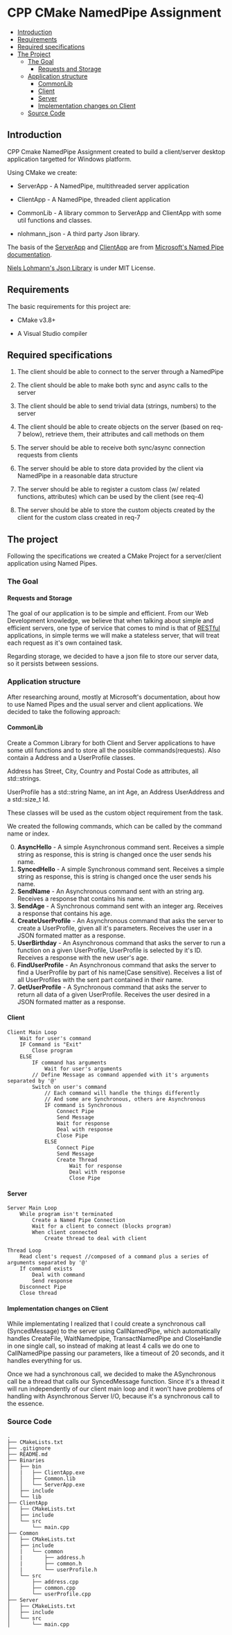 
# CPP CMake NamedPipe Assignment

- [Introduction](#introduction)
- [Requirements](#requirements)
- [Required specifications](#required-specifications)
- [The Project](#the-project)
  - [The Goal](#the-goal)
    - [Requests and Storage](#requests-and-storage)
  - [Application structure](#application-structure)
    - [CommonLib](#commonlib)
    - [Client](#client)
    - [Server](#server)
    - [Implementation changes on Client](#implementation-changes-on-client)
  - [Source Code](#source-code)

  

## Introduction

CPP Cmake NamedPipe Assignment created to build a client/server desktop application targetted for Windows platform.

Using CMake we create:

* ServerApp - A NamedPipe, multithreaded server application

* ClientApp - A NamedPipe, threaded client application

* CommonLib - A library common to ServerApp and ClientApp with some util functions and classes.

* nlohmann_json - A third party Json library.

  

The basis of the [ServerApp](https://docs.microsoft.com/en-us/windows/desktop/ipc/multithreaded-pipe-server) and [ClientApp](https://docs.microsoft.com/en-us/windows/desktop/ipc/transactions-on-named-pipes) are from [Microsoft's Named Pipe documentation](https://docs.microsoft.com/en-us/windows/desktop/ipc/pipes).

  

[Niels Lohmann's Json Library](https://github.com/nlohmann/json) is under MIT License.

  

## Requirements

The basic requirements for this project are:

* CMake v3.8+

* A Visual Studio compiler

  

## Required specifications

1. The client should be able to connect to the server through a NamedPipe

2. The client should be able to make both sync and async calls to the server

3. The client should be able to send trivial data (strings, numbers) to the server

4. The client should be able to create objects on the server (based on req-7 below), retrieve them, their attributes and call methods on them

5. The server should be able to receive both sync/async connection requests from clients

6. The server should be able to store data provided by the client via NamedPipe in a reasonable data structure

7. The server should be able to register a custom class (w/ related functions, attributes) which can be used by the client (see req-4)

8. The server should be able to store the custom objects created by the client for the custom class created in req-7

  

## The project

Following the specifications we created a CMake Project for a server/client application using Named Pipes.

  

### The Goal

#### Requests and Storage

The goal of our application is to be simple and efficient. From our Web Development knowledge, we believe that when talking about simple and efficient servers, one type of service that comes to mind is that of [RESTful](https://searchmicroservices.techtarget.com/definition/REST-representational-state-transfer) applications, in simple terms we will make a stateless server, that will treat each request as it's own contained task.

Regarding storage, we decided to have a json file to store our server data, so it persists between sessions.

  

### Application structure

After researching around, mostly at Microsoft's documentation, about how to use Named Pipes and the usual server and client applications. We decided to take the following approach:

#### CommonLib

Create a Common Library for both Client and Server applications to have some util functions and to store all the possible commands(requests).
Also contain a Address and a UserProfile classes.

Address has Street, City, Country and Postal Code as attributes, all std::strings.

UserProfile has a std::string Name, an int Age, an Address UserAddress and a std::size_t Id.

These classes will be used as the custom object requirement from the task.

We created the following commands, which can be called by the command name or index.

0. **AsyncHello** - A simple Asynchronous command sent. Receives a simple string as response, this is string is changed once the user sends his name.
1. **SyncedHello** - A simple Synchronous command sent. Receives a simple string as response, this is string is changed once the user sends his name.
2. **SendName** - An Asynchronous command sent with an string arg. Receives a response that contains his name.
3. **SendAge** - A Synchronous command sent with an integer arg. Receives a response that contains his age.
4. **CreateUserProfile** - An Asynchronous command that asks the server to create a UserProfile, given all it's parameters. Receives the user in a JSON formated matter as a response.
5. **UserBirthday** - An Asynchronous command that asks the server to run a function on a given UserProfile, UserProfile is selected by it's ID. Receives a response with the new user's age.
6. **FindUserProfile** - An Asynchronous command that asks the server to find a UserProfile by part of his name(Case sensitive). Receives a list of all UserProfiles with the sent part contained in their name.
7. **GetUserProfile** - A Synchronous command that asks the server to return all data of a given UserProfile. Receives the user desired in a JSON formated matter as a response. 

  

#### Client

```
Client Main Loop
    Wait for user's command
    IF Command is "Exit"
        Close program
    ELSE
        IF command has arguments
            Wait for user's arguments
        // Define Message as command appended with it's arguments separated by '@'
        Switch on user's command
            // Each command will handle the things differently
            // And some are Synchronous, others are Asynchronous
            IF command is Synchronous
                Connect Pipe
                Send Message
                Wait for response
                Deal with response
                Close Pipe
            ELSE
                Connect Pipe
                Send Message
                Create Thread
                    Wait for response
                    Deal with response
                    Close Pipe
```

  

#### Server

```
Server Main Loop
    While program isn't terminated
        Create a Named Pipe Connection
        Wait for a client to connect (blocks program)
        When client connected
            Create thread to deal with client

Thread Loop
    Read clent's request //composed of a command plus a series of arguments separated by '@'
    If command exists
        Deal with command
        Send response
    Disconnect Pipe
    Close thread
```

  

#### Implementation changes on Client

While implementating I realized that I could create a synchronous call (SyncedMessage) to the server using CallNamedPipe, which automatically handles CreateFile, WaitNamedpipe, TransactNamedPipe and CloseHandle in one single call, so instead of making at least 4 calls we do one to CallNamedPipe passing our parameters, like a timeout of 20 seconds, and it handles everything for us.

Once we had a synchronous call, we decided to make the ASynchronous call be a thread that calls our SyncedMessage function. Since it's a thread it will run independently of our client main loop and it won't have problems of handling with Asynchronous Server I/O, because it's a synchronous call to the essence.

  

### Source Code

```
.
├── CMakeLists.txt
├── .gitignore
├── README.md
├── Binaries
│   ├── bin
│   |   ├── ClientApp.exe
│   │   ├── Common.lib
│   │   └── ServerApp.exe
│   ├── include
│   └── lib
├── ClientApp
│   ├── CMakeLists.txt
│   ├── include
│   └── src
│       └── main.cpp
├── Common
│   ├── CMakeLists.txt
│   ├── include
│   |   └── common
│   |       ├── address.h
│   |       ├── common.h
│   |       └── userProfile.h
│   └── src
│       ├── address.cpp
│       ├── common.cpp
│       └── userProfile.cpp
├── Server
│   ├── CMakeLists.txt
│   ├── include
│   └── src
│       └── main.cpp
```